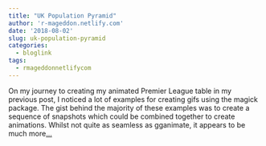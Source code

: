 ```yaml
---
title: "UK Population Pyramid"
author: 'r-mageddon.netlify.com'
date: '2018-08-02'
slug: uk-population-pyramid
categories:
  - bloglink
tags:
  - rmageddonnetlifycom
---
```


On my journey to creating my animated Premier League table in my previous post, I noticed a lot of examples for creating gifs using the magick package. The gist behind the majority of these examples was to create a sequence of snapshots which could be combined together to create animations. Whilst not quite as seamless as gganimate, it appears to be much more[... <i class="fas fa-external-link-alt"></i>](https://r-mageddon.netlify.com/post/uk-population-pyramid/)

